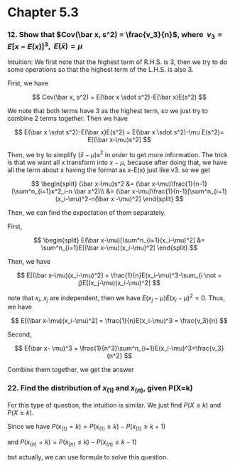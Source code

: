 # Chapter 5.3

### 12. Show that  $Cov(\bar x, s^2) = \frac{v_3}{n}$,  where $\ v_3 = E[x-E(x)]^3$, $\ E(\bar x) = \mu$

Intuition: We first note that the highest term of R.H.S. is 3, then we try to do some operations so that the highest term of the L.H.S. is also 3. 

First, we have

$$
Cov(\bar x, s^2) = E(\bar x \sdot s^2)-E(\bar x)E(s^2)
$$

We note that both terms have 3 as the highest term, so we just try to combine 2 terms together. Then we have

$$
E(\bar x \sdot s^2)-E(\bar x)E(s^2) = E(\bar x \sdot s^2)-\mu E(s^2)= E[(\bar x-\mu)s^2]
$$

Then, we try to simplify $(\bar x-\mu)s^2$  in order to get more information. The trick is that we want all x transform into $x - \mu$, because after doing that, we have all the term about x having the format as x-E(x) just like v3. so we get

$$
\begin{split}
(\bar x-\mu)s^2 &= (\bar x-\mu)\frac{1}{n-1}(\sum^n_{i=1}x^2_i-n \bar x^2)\\
&= (\bar x-\mu)\frac{1}{n-1}[\sum^n_{i=1}(x_i-\mu)^2-n(\bar x -\mu)^2]
\end{split}
$$

Then, we can find the expectation of them separately. 

First,

$$
\begin{split}
E(\bar x-\mu)[\sum^n_{i=1}(x_i-\mu)^2]
&= \sum^n_{i=1}E[(\bar x-\mu)(x_i-\mu)^2]
\end{split}
$$

Then, we have 

$$
E[(\bar x-\mu)(x_i-\mu)^2] =
\frac{1}{n}E(x_i-\mu)^3-\sum_{i \not = j}E[(x_j-\mu)(x_i-\mu)^2]
$$

note that $x_i, \ x_j$  are independent, then we have $E(x_j-\mu)E(x_i-\mu)^2 = 0$. Thus, we have

$$
E[(\bar x-\mu)(x_i-\mu)^2] =
\frac{1}{n}E(x_i-\mu)^3 = \frac{v_3}{n}
$$

Second,

$$
E(\bar x- \mu)^3 = \frac{1}{n^3}\sum^n_{i=1}E(x_i-\mu)^3=\frac{v_3}{n^2}
$$

Combine them together, we get the answer

### 22. Find the distribution  of  $x_{(1)}$ and  $x_{(n)}$, given P(X=k)

For this type of question, the intuition is similar. We just find $P(X \leq k)$ and $P(X \geq k)$.

Since we have $P(x_{(1)}=k) = P(x_{(1)}\geq k) - P(x_{(1)}\geq k+1)$ 

and $P(x_{(n)}=k) = P(x_{(n)} \leq k)-P(x_{(n)} \leq k-1)$

but actually, we can use formula to solve this question.
